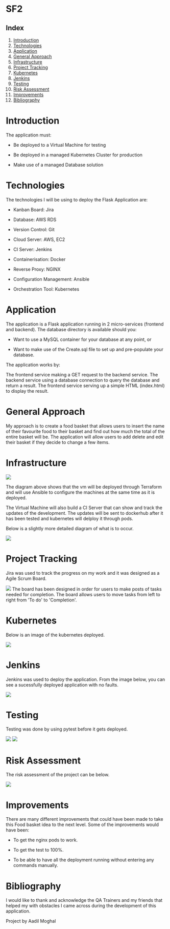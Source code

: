 # SF2


## Index

1. [Introduction](#Introduction)
2. [Technologies](#Technologies)
3. [Application](#Application)
4. [General Approach](#General_Approach)  
5. [Infrastructure](#Infrastructure)
6. [Project Tracking](#Project_Tracking)
7. [Kubernetes](#Kubernetes)
8. [Jenkins](#Jenkins)
9. [Testing](#Testing)
10. [Risk Assessment](#Risk_Assessment)
11. [Improvements](#Improvements)
12. [Bibliography](#Bibliography)



# Introduction

The application must:

* Be deployed to a Virtual Machine for testing

* Be deployed in a managed Kubernetes Cluster for production

* Make use of a managed Database solution


# Technologies

The technologies I will be using to deploy the Flask Application are: 

- Kanban Board: Jira

- Database: AWS RDS

- Version Control: Git

- Cloud Server: AWS, EC2

- CI Server: Jenkins

- Containerisation: Docker

- Reverse Proxy: NGINX

- Configuration Management: Ansible

- Orchestration Tool: Kubernetes



# Application

The application is a Flask application running in 2 micro-services (frontend and backend).
The database directory is available should you:

* Want to use a MySQL container for your database at any point, or

* Want to make use of the Create.sql file to set up and pre-populate your database.

The application works by:

The frontend service making a GET request to the backend service.
The backend service using a database connection to query the database and return a result.
The frontend service serving up a simple HTML (index.html) to display the result.

# General Approach<a name="General_Approach"></a> 

My approach is to create a food basket that allows users to insert the name of their favourite food to their basket and find out how much the total of the entire basket will be. The application will allow users to add delete and edit their basket if they decide to change a few items.

# Infrastructure
![](https://i.imgur.com/AVSTz9J.png)

The diagram above shows that the vm will be deployed through Terraform and will use Ansible to configure the machines at the same time as it is deployed.

The Virtual Machine will also build a CI Server that can show and track the updates of the development. The updates will be sent to dockerhub after it has been tested and kubernetes will delploy it through pods.
 
Below is a slightly more detailed diagram of what is to occur. 

![](https://i.imgur.com/3Lw19tF.png)

# Project Tracking<a name="Project_Tracking"></a> 

Jira was used to track the progress on my work and it was designed as a Agile Scrum Board.

![](https://i.imgur.com/Vvrh41U.png)
The board has been designed in order for users to make posts of tasks needed for completion. The board allows users to move tasks from left to right from 'To do' to 'Completion'.

# Kubernetes
Below is an image of the kubernetes deployed.

![](https://i.imgur.com/ztlFNLx.png)

# Jenkins

Jenkins was used to deploy the application. From the image below, you can see a sucessfully deployed application with no faults.

![](https://i.imgur.com/VscTz42.png)

# Testing
Testing was done by using pytest before it gets deployed.

![](https://i.imgur.com/rvVwuUd.png)
![](https://i.imgur.com/U2x7gIf.png)


# Risk Assessment<a name="Risk_Assessment"></a> 

The risk assessment of the project can be below.

![](https://i.imgur.com/YoYyROP.png)


# Improvements

There are many different improvements that could have been made to take this Food basket idea to the next level. Some of the improvements would have been:

- To get the nginx pods to work.

- To get the test to 100%.

- To be able to have all the deployment running without entering any commands manually. 


# Bibliography

I would like to thank and acknowledge the QA Trainers and my friends that helped my with obstacles I came across during the development of this application.

Project by Aadil Moghal

